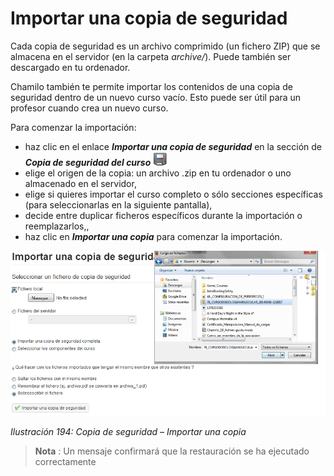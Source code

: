 # Importar una copia de seguridad

Cada copia de seguridad es un archivo comprimido \(un fichero ZIP\) que se almacena en el servidor \(en la carpeta _archive/_\). Puede también ser descargado en tu ordenador.

Chamilo también te permite importar los contenidos de una copia de seguridad dentro de un nuevo curso vacío. Esto puede ser útil para un profesor cuando crea un nuevo curso.

Para comenzar la importación:

* haz clic en el enlace _**Importar una copia de seguridad**_ en la sección de _**Copia de seguridad del curso**_ ![](../../.gitbook/assets/graphics331%20%284%29.gif)
* elige el origen de la copia: un archivo .zip en tu ordenador o uno almacenado en el servidor,
* elige si quieres importar el curso completo o sólo secciones específicas \(para seleccionarlas en la siguiente pantalla\),
* decide entre duplicar ficheros específicos durante la importación o reemplazarlos,,
* haz clic en _**Importar una copia**_ para comenzar la importación.

![](../../.gitbook/assets/images251%20%284%29.png)

_Ilustración 194: Copia de seguridad – Importar una copia_

> **Nota** : Un mensaje confirmará que la restauración se ha ejecutado correctamente

